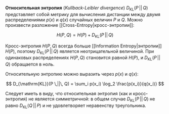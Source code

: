 
**Относительная энтропия** (*Kullback-Leibler divergence*) $D_{\mathrm{KL}}(P \,||\, Q)$ представляет собой метрику для вычисления дистанции между двумя распределениями $p(x)$ и $q(x)$ случайных величин $P$ и $Q$. Можно произвести разложение [[Cross-Entropy|кросс-энтропии]]:

$$
H(P, Q) = H(P) + D_{\mathrm{KL}}(P \,||\, Q)
$$

Кросс-энтропия $H(P, Q)$ всегда больше [[Information Entropy|энтропии]] $H(P)$, поэтому $D_{\mathrm{KL}}(P \,||\, Q)$ является неотрицательной величиной. При одинаковых распределениях  $H(P, Q)$ становится равной $H(P)$, и $D_{\mathrm{KL}}(P \,||\, Q)$ обращается в ноль. 

Относительную энтропию можно выразить через $p(x)$ и $q(x)$:

$$
D_{\mathrm{KL}}(P \,||\, Q) = \sum_i p(x_i) \log_2 \frac{p(x_i)}{q(x_i)}
$$

Следует иметь в виду, что относительная энтропия (как и кросс-энтропия) не является симметричной: в общем случае $D_{\mathrm{KL}}(P \,||\, Q)$ не равно  $D_{\mathrm{KL}}(Q \,||\, P)$ и не удовлетворяет неравенству треугольника. 


